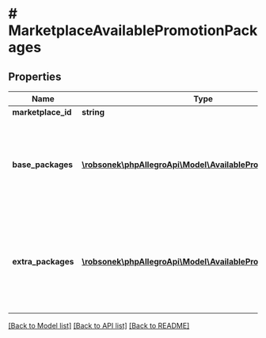 # # MarketplaceAvailablePromotionPackages

## Properties

Name | Type | Description | Notes
------------ | ------------- | ------------- | -------------
**marketplace_id** | **string** |  | [optional]
**base_packages** | [**\robsonek\phpAllegroApi\Model\AvailablePromotionPackage[]**](AvailablePromotionPackage.md) | Available base promotion packages. Only one base package can be set on an offer. | [optional]
**extra_packages** | [**\robsonek\phpAllegroApi\Model\AvailablePromotionPackage[]**](AvailablePromotionPackage.md) | Available extra promotion packages. Multiple different extra packages can be set on an offer. | [optional]

[[Back to Model list]](../../README.md#models) [[Back to API list]](../../README.md#endpoints) [[Back to README]](../../README.md)

